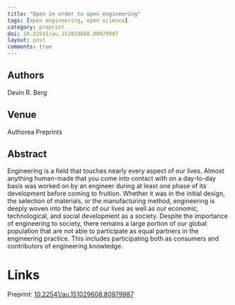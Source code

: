 ```yaml
---
title: "Open in order to open engineering"
tags: [open engineering, open science]
category: preprint
doi: 10.22541/au.151029608.80979987
layout: post
comments: true
---
```


## Authors
Devin R. Berg

## Venue
Authorea Preprints

## Abstract

Engineering is a field that touches nearly every aspect of our lives. Almost anything human-made that you come into contact with on a day-to-day basis was worked on by an engineer during at least one phase of its development before coming to fruition. Whether it was in the initial design, the selection of materials, or the manufacturing method, engineering is deeply woven into the fabric of our lives as well as our economic, technological, and social development as a society. Despite the importance of engineering to society, there remains a large portion of our global population that are not able to participate as equal partners in the engineering practice. This includes participating both as consumers and contributors of engineering knowledge. 

# Links
Preprint: [10.22541/au.151029608.80979987](https://doi.org/10.22541/au.151029608.80979987)  
